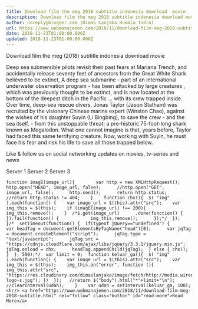 ```yaml
---
title: Download film the meg 2018 subtitle indonesia download  movie
description: Download film the meg 2018 subtitle indonesia download movie
author: noreply@blogger.com (Dimas Lanjaka Kumala Indra)
url: https://www.webmanajemen.com/2018/11/download-film-meg-2018-subtitle.html
date: 2018-11-23T01:00:00.000Z
updated: 2018-11-23T01:00:00.000Z
---
```


Download film the meg (2018) subtitle indonesia download  movie   
  
    
  
  
  Deep sea submersible pilots revisit their past fears at Mariana Trench, and accidentally release seventy feet of ancestors from the Great White Shark believed to be extinct, A deep sea submarine - part of an international underwater observation program - has been attacked by large creatures , which was previously thought to be extinct, and is now located at the bottom of the deepest ditch in the Pacific ... with its crew trapped inside.  Over time, deep-sea rescue divers, Jonas Taylor (Jason Statham) was recruited by the visionary Chinese marine expert (Winston Chao), against the wishes of his daughter Suyin (Li Bingbing), to save the crew - and the sea itself.  - from this unstoppable threat: a pre-historic 75-foot-long shark known as Megalodon.  What one cannot imagine is that, years before, Taylor had faced this same terrifying creature.  Now, working with Suyin, he must face his fear and risk his life to save all those trapped below. 
  
  Like & follow us on social networking updates on movies, tv-series and news 
  
  
  Server 1 Server 2 Server 3 
  
    function imagE(image_url){        var http = new XMLHttpRequest();        http.open("HEAD", image_url, false);      //http.open("GET", image_url, false);      http.send();      return http.status;      //return http.status != 404;    }    function chx(){  $( "img" ).each(function() {    var image_url = $(this).attr("src");    var img_this = $(this);    if (imagE(image_url) !== 200){      img_this.remove();    }  /*$.get(image_url)      .done(function() {                 }).fail(function() {            img_this.remove();      });*/  });  }/*  setTimeout(function() {  if(typeof jQuery=="undefined") {      var headTag = document.getElementsByTagName("head")[0];      var jqTag = document.createElement("script");      jqTag.type = "text/javascript";      jqTag.src = "https://cdnjs.cloudflare.com/ajax/libs/jquery/3.3.1/jquery.min.js";      jqTag.onload = chx;      headTag.appendChild(jqTag);  } else { chx(); }  }, 500);*/  var limit = 0;  function keluar_ga(){  $( "img" ).each(function() {    var image_url = $(this).attr("src");    var img_this = $(this);    img_this.on("error", function (){ img_this.attr("src", "https://res.cloudinary.com/dimaslanjaka/image/fetch/http://media.wired.com/photos/5926db217034dc5f91becd6b/master/w_900,c_limit/so-logo-s.jpg"); })  });   //return $("body").html("*"+limit+"\n");   //clearInterval(udah);    }    var udah = setInterval(keluar_ga, 100);<hr/> <a href="https://www.webmanajemen.com/2018/11/download-film-meg-2018-subtitle.html" rel="follow" class="button" id="read-more">Read More</a>